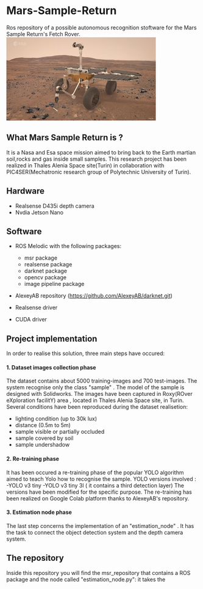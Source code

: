 # Mars-Sample-Return
Ros repository of a possible autonomous recognition stoftware for the Mars Sample Return's Fetch Rover.
![Fetch Rover](/MSR/logo.png)

## What Mars Sample Return is ?
It is a Nasa and Esa space mission aimed to bring back to the Earth martian soil,rocks and gas inside small samples.
This research project has been realized in Thales Alenia Space site(Turin) in collaboration with PIC4SER(Mechatronic research group of Polytechnic University of Turin).

## Hardware 
- Realsense D435i depth camera
- Nvdia Jetson Nano 

## Software  
- ROS Melodic with the following packages:
  - msr package
  - realsense package
  - darknet package
  - opencv package
  - image pipeline package
 
- AlexeyAB repository (https://github.com/AlexeyAB/darknet.git)
- Realsense driver
- CUDA driver

## Project implementation
In order to realise this solution, three main steps have occured:

#### 1. Dataset images collection phase 
 The dataset contains about 5000 training-images and 700 test-images. The system recognise only the class "sample" . The model of the sample is designed with Solidworks.
 The images have been captured in Roxy(ROver eXploration facilitY) area , located in Thales Alenia Space site, in Turin. Several conditions have been reproduced during the dataset realisetion:
 - lighting condition (up to 30k lux)
 - distance (0.5m to 5m)
 - sample visible or partially occluded
 - sample covered by soil
 - sample undershadow
 
 #### 2. Re-training phase 
 It has been occured a re-training phase of the popular YOLO algorithm aimed to teach Yolo how to recognise the sample.
 YOLO versions involved :
 -YOLO v3 tiny
 -YOLO v3 tiny 3l ( it contains a third detection layer)
 The versions have been modified for the specific purpose. The re-training has been realized on Google Colab platform thanks to AlexeyAB's repository.
 
 #### 3. Estimation node phase 
 The last step concerns the implementation of an "estimation_node" . It has the task to connect the object detection system and the depth camera system. 

 

## The repository
Inside this repository you will find the msr_repository that contains a ROS package and the node called "estimation_node.py": it takes the 
